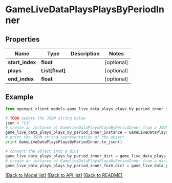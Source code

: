 # GameLiveDataPlaysPlaysByPeriodInner


## Properties

Name | Type | Description | Notes
------------ | ------------- | ------------- | -------------
**start_index** | **float** |  | [optional] 
**plays** | **List[float]** |  | [optional] 
**end_index** | **float** |  | [optional] 

## Example

```python
from openapi_client.models.game_live_data_plays_plays_by_period_inner import GameLiveDataPlaysPlaysByPeriodInner

# TODO update the JSON string below
json = "{}"
# create an instance of GameLiveDataPlaysPlaysByPeriodInner from a JSON string
game_live_data_plays_plays_by_period_inner_instance = GameLiveDataPlaysPlaysByPeriodInner.from_json(json)
# print the JSON string representation of the object
print GameLiveDataPlaysPlaysByPeriodInner.to_json()

# convert the object into a dict
game_live_data_plays_plays_by_period_inner_dict = game_live_data_plays_plays_by_period_inner_instance.to_dict()
# create an instance of GameLiveDataPlaysPlaysByPeriodInner from a dict
game_live_data_plays_plays_by_period_inner_form_dict = game_live_data_plays_plays_by_period_inner.from_dict(game_live_data_plays_plays_by_period_inner_dict)
```
[[Back to Model list]](../README.md#documentation-for-models) [[Back to API list]](../README.md#documentation-for-api-endpoints) [[Back to README]](../README.md)


